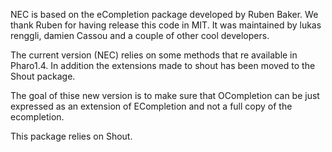 NEC is based on the eCompletion package developed by Ruben Baker. We thank Ruben for having release this code in MIT. It was maintained by lukas renggli, damien Cassou and a couple of other cool developers.

The current version (NEC) relies on some methods that re available in Pharo1.4. In addition the extensions made to shout has been moved to the Shout package.

The goal of thise new version is to make sure that OCompletion can be just expressed as an extension of ECompletion and not a full copy of the ecompletion.

This package relies on Shout.